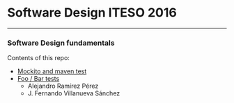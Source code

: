 # Software Design ITESO 2016
---------------------
### Software Design fundamentals

Contents of this repo:
* [Mockito and maven test](https://github.com/a-rmz/sditeso2016/tree/master/testingMavenAndMockito)
* [Foo / Bar tests](https://github.com/a-rmz/sditeso2016/tree/master/mockitoExercise)
    * Alejandro Ramírez Pérez
    * J. Fernando Villanueva Sánchez
